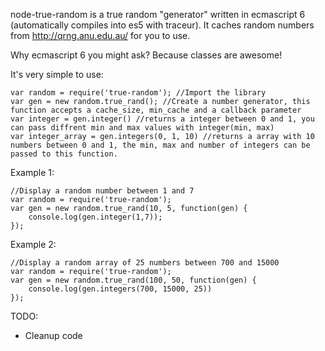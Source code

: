 node-true-random is a true random "generator" written in ecmascript 6 (automatically compiles into es5 with traceur).
It caches random numbers from http://qrng.anu.edu.au/ for you to use. 

Why ecmascript 6 you might ask? Because classes are awesome!

It's very simple to use:

    var random = require('true-random'); //Import the library
    var gen = new random.true_rand(); //Create a number generator, this function accepts a cache_size, min_cache and a callback parameter
    var integer = gen.integer() //returns a integer between 0 and 1, you can pass diffrent min and max values with integer(min, max)
    var integer_array = gen.integers(0, 1, 10) //returns a array with 10 numbers between 0 and 1, the min, max and number of integers can be passed to this function.
    
Example 1:

    //Display a random number between 1 and 7
    var random = require('true-random');
    var gen = new random.true_rand(10, 5, function(gen) {
        console.log(gen.integer(1,7));
    });
Example 2:

    //Display a random array of 25 numbers between 700 and 15000
    var random = require('true-random');
    var gen = new random.true_rand(100, 50, function(gen) {
        console.log(gen.integers(700, 15000, 25))
    });
	
TODO:
* Cleanup code